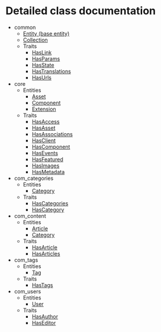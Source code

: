 # Detailed class documentation  

* common
    * [Entity (base entity)](./Entity.md)
     * [Collection](./Collection.md)
    * Traits
        * [HasLink](./Traits/HasLink.md)
        * [HasParams](./Traits/HasParams.md)
        * [HasState](./Traits/HasState.md)
        * [HasTranslations](./Traits/HasTranslations.md)
        * [HasUrls](./Traits/HasUrls.md)
* core
    * Entities
        * [Asset](./Core/Asset.md)
        * [Component](./Core/Extension/Component.md)
        * [Extension](./Core/Extension.md)
    * Traits
        * [HasAccess](./Core/Traits/HasAccess.md)
        * [HasAsset](./Core/Traits/HasAsset.md)
        * [HasAssociations](./Core/Traits/HasAssociations.md)
        * [HasClient](./Core/Traits/HasClient.md)
        * [HasComponent](./Core/Traits/HasComponent.md)
        * [HasEvents](./Core/Traits/HasEvents.md)
        * [HasFeatured](./Core/Traits/HasFeatured.md)
        * [HasImages](./Core/Traits/HasImages.md)
        * [HasMetadata](./Core/Traits/HasMetadata.md)
* com_categories
    * Entities
        * [Category](./Categories/Category.md)
    * Traits
        * [HasCategories](./Categories/Traits/HasCategories.md)
        * [HasCategory](./Categories/Traits/HasCategory.md)
* com_content
    * Entities
        * [Article](./Content/Article.md)
        * [Category](./Content/Category.md)
    * Traits
        * [HasArticle](./Content/Traits/HasArticle.md)
        * [HasArticles](./Content/Traits/HasArticles.md)
* com_tags
    * Entities
        * [Tag](./Tags/Tag.md)
    * Traits
        * [HasTags](./Tags/Traits/HasTags.md)
* com_users
    * Entities
        * [User](./Users/User.md)
    * Traits
        * [HasAuthor](./Users/Traits/HasAuthor.md)
        * [HasEditor](./Users/Traits/HasEditor.md)
        